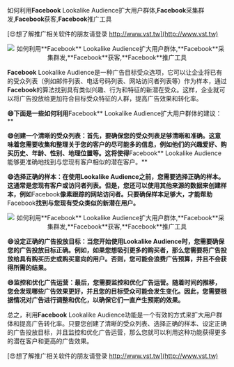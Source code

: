 如何利用**Facebook** Lookalike Audience扩大用户群体,**Facebook**采集群发,**Facebook**获客,**Facebook**推广工具

[😍想了解推广相关软件的朋友请登录 http://www.vst.tw](http://www.vst.tw)

 <center><img src="https://vst.tw/MP4/tuiguang/png/3.png" alt="如何利用**Facebook** Lookalike Audience扩大用户群体,**Facebook**采集群发,**Facebook**获客,**Facebook**推广工具"></center>

**Facebook** Lookalike Audience是一种广告目标受众选项，它可以让企业将已有的受众列表（例如邮件列表、电话号码列表、网站访问者列表等）作为样本，通过**Facebook**的算法找到具有类似兴趣、行为和特征的新潜在受众。这样，企业就可以将广告投放给更加符合目标受众特征的人群，提高广告效果和转化率。

**😄下面是一些如何利用**Facebook** Lookalike Audience扩大用户群体的建议：**

**😄创建一个清晰的受众列表：首先，要确保您的受众列表足够清晰和准确。这意味着您需要收集和整理关于您的客户的尽可能多的信息，例如他们的兴趣爱好、购买历史、年龄、性别、地理位置等。这将使得**Facebook** Lookalike Audience能够更准确地找到与您现有客户相似的潜在客户。**

**😄选择正确的样本：在使用Lookalike Audience之前，您需要选择正确的样本。这通常是您现有客户或访问者列表。但是，您还可以使用其他来源的数据来创建样本，例如**Facebook**像素跟踪的网站访问者。只要确保样本足够大，才能帮助**Facebook**找到与您现有受众类似的新潜在用户。**

 <center><img src="https://vst.tw/MP4/tuiguang/png/7.png" alt="如何利用**Facebook** Lookalike Audience扩大用户群体,**Facebook**采集群发,**Facebook**获客,**Facebook**推广工具"></center>

**😄设定正确的广告投放目标：当您开始使用Lookalike Audience时，您需要确保您的广告投放目标正确。例如，如果您想吸引更多的购买者，那么您需要将广告投放给具有购买历史或购买意向的用户。否则，您可能会浪费广告预算，并且不会获得所需的结果。**

**😄监控和优化广告运营：最后，您需要监控和优化广告运营。随着时间的推移，您会发现哪些广告效果更好，并且您的目标受众可能会发生变化。因此，您需要根据情况对广告进行调整和优化，以确保它们一直产生预期的效果。**

总之，利用**Facebook** Lookalike Audience功能是一个有效的方式来扩大用户群体和提高广告转化率。只要您创建了清晰的受众列表、选择正确的样本、设定正确的广告投放目标，并且监控和优化广告运营，那么您就可以利用这种功能获得更多的潜在客户和更高的广告效果。

[😍想了解推广相关软件的朋友请登录 http://www.vst.tw](http://www.vst.tw)



